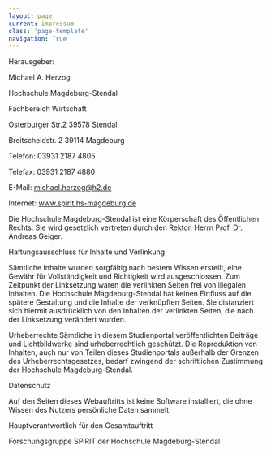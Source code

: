 ```yaml
---
layout: page
current: impressum
class: 'page-template'
navigation: True
---
```


Herausgeber:

 

Michael A. Herzog

Hochschule Magdeburg-Stendal

Fachbereich Wirtschaft

Osterburger Str.2 39578 Stendal

Breitscheidstr. 2 39114 Magdeburg

 

Telefon: 03931 2187 4805

Telefax: 03931 2187 4880

E-Mail: michael.herzog@h2.de

Internet: www.spirit.hs-magdeburg.de

 

Die Hochschule Magdeburg-Stendal ist eine Körperschaft des Öffentlichen Rechts. Sie wird gesetzlich vertreten durch den Rektor, Herrn Prof. Dr. Andreas Geiger.

 

 

Haftungsausschluss für Inhalte und Verlinkung

Sämtliche Inhalte wurden sorgfältig nach bestem Wissen erstellt, eine Gewähr für Vollständigkeit und Richtigkeit wird ausgeschlossen. Zum Zeitpunkt der Linksetzung waren die verlinkten Seiten frei von illegalen Inhalten. Die Hochschule Magdeburg-Stendal hat keinen Einfluss auf die spätere Gestaltung und die Inhalte der verknüpften Seiten. Sie distanziert sich hiermit ausdrücklich von den Inhalten der verlinkten Seiten, die nach der Linksetzung verändert wurden.

Urheberrechte Sämtliche in diesem Studienportal veröffentlichten Beiträge und Lichtbildwerke sind urheberrechtlich geschützt. Die Reproduktion von Inhalten, auch nur von Teilen dieses Studienportals außerhalb der Grenzen des Urheberrechtsgesetzes, bedarf zwingend der schriftlichen Zustimmung der Hochschule Magdeburg-Stendal.

 

Datenschutz

Auf den Seiten dieses Webauftritts ist keine Software installiert, die ohne Wissen des Nutzers persönliche Daten sammelt.

 

Hauptverantwortlich für den Gesamtauftritt

Forschungsgruppe SPiRIT der Hochschule Magdeburg-Stendal